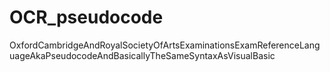 # OCR_pseudocode
OxfordCambridgeAndRoyalSocietyOfArtsExaminationsExamReferenceLanguageAkaPseudocodeAndBasicallyTheSameSyntaxAsVisualBasic
